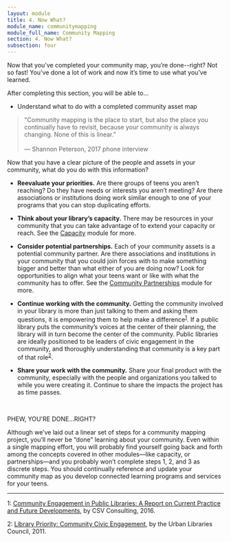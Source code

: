 ```yaml
---
layout: module
title: 4. Now What?
module_name: communitymapping
module_full_name: Community Mapping
section: 4. Now What? 
subsection: four
---
```



Now that you’ve completed your community map, you’re done--right? Not so fast! You’ve done a lot of work and now it’s time to use what you’ve learned.

<div class="objectives">
	<p>After completing this section, you will be able to...</p>
<ul>
<li>Understand what to do with a completed community asset map</li>
</ul>
</div>

>"Community mapping is the place to start, but also the place you continually have to revisit, because your community is always changing. None of this is linear."<br/><br/>— Shannon Peterson, 2017 phone interview 

Now that you have a clear picture of the people and assets in your community, what do you do with this information?  

- **Reevaluate your priorities.** Are there groups of teens you aren’t reaching? Do they have needs or interests you aren’t meeting? Are there associations or institutions doing work similar enough to one of your programs that you can stop duplicating efforts.  

- **Think about your library’s capacity.** There may be resources in your community that you can take advantage of to extend your capacity or reach. See the <a href="../modules/capacity/">Capacity</a> module for more.  

- **Consider potential partnerships.** Each of your community assets is a potential community partner. Are there associations and institutions in your community that you could join forces with to make something bigger and better than what either of you are doing now? Look for opportunities to align what your teens want or like with what the community has to offer. See the <a href="../modules/partnerships/">Community Partnerships</a> module for more.  

- **Continue working with the community.** Getting the community involved in your library is more than just talking to them and asking them questions, it is empowering them to help make a difference<sup>[1](#fn1)</sup>. If a public library puts the community’s voices at the center of their planning, the library will in turn become the center of the community. Public libraries are ideally positioned to be leaders of civic engagement in the community, and thoroughly understanding that community is a key part of that role<sup>[2](#fn2)</sup>. 

- **Share your work with the community.** Share your final product with the community, especially with the people and organizations you talked to while you were creating it. Continue to share the impacts the project has as time passes.
<br>
<div class="tips">  
  <p><span class="box-title">PHEW, YOU'RE DONE...RIGHT?</span></p>
<p>Although we’ve laid out a linear set of steps for a community mapping project, you’ll never be “done” learning about your community. Even within a single mapping effort, you will probably find yourself going back and forth among the concepts covered in other modules—like capacity, or partnerships—and you probably won’t complete steps 1, 2, and 3 as discrete steps. You should continually reference and update your community map as you develop connected learning programs and services for your teens. 
</p>
  </div>

<hr/>

<a name="fn1">1</a>: [Community Engagement in Public Libraries: A Report on Current Practice and Future Developments](http://webarchive.nationalarchives.gov.uk/20080727054209/http://www.mla.gov.uk/resources/assets//C/community_engagement_report_9654.pdf), by CSV Consulting, 2016.

<a name="fn2">2</a>: [Library Priority: Community Civic Engagement](https://www.urbanlibraries.org/filebin/pdfs/ULC_Leadership_Brief_II_Full_4Pages.pdf), by the Urban Libraries Council, 2011.